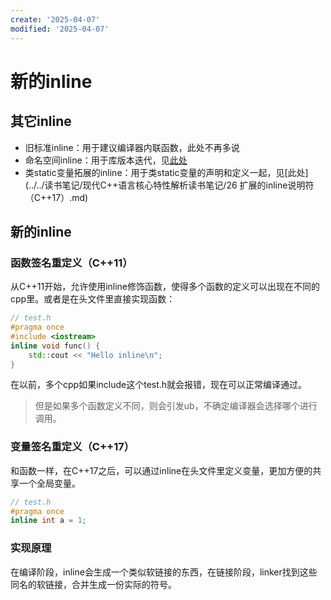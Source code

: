 ```yaml
---
create: '2025-04-07'
modified: '2025-04-07'
---
```


# 新的inline

## 其它inline

* 旧标准inline：用于建议编译器内联函数，此处不再多说
* 命名空间inline：用于库版本迭代，见[此处](./inline命名空间（版本迭代）.md)
* 类static变量拓展的inline：用于类static变量的声明和定义一起，见[此处](../../读书笔记/现代C++语言核心特性解析读书笔记/26 扩展的inline说明符（C++17）.md)

## 新的inline

### 函数签名重定义（C++11）

从C++11开始，允许使用inline修饰函数，使得多个函数的定义可以出现在不同的cpp里。或者是在头文件里直接实现函数：

```c++
// test.h
#pragma once
#include <iostream>
inline void func() {
    std::cout << "Hello inline\n";
}
```

在以前，多个cpp如果include这个test.h就会报错，现在可以正常编译通过。

> 但是如果多个函数定义不同，则会引发ub，不确定编译器会选择哪个进行调用。

### 变量签名重定义（C++17）

和函数一样，在C++17之后，可以通过inline在头文件里定义变量，更加方便的共享一个全局变量。

```C++
// test.h
#pragma once
inline int a = 1;
```

### 实现原理

在编译阶段，inline会生成一个类似软链接的东西，在链接阶段，linker找到这些同名的软链接，合并生成一份实际的符号。